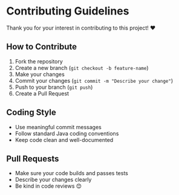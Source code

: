 # Contributing Guidelines

Thank you for your interest in contributing to this project! ❤️

## How to Contribute

1. Fork the repository
2. Create a new branch (`git checkout -b feature-name`)
3. Make your changes
4. Commit your changes (`git commit -m "Describe your change"`)
5. Push to your branch (`git push`)
6. Create a Pull Request

## Coding Style

- Use meaningful commit messages
- Follow standard Java coding conventions
- Keep code clean and well-documented

## Pull Requests

- Make sure your code builds and passes tests
- Describe your changes clearly
- Be kind in code reviews 😊
